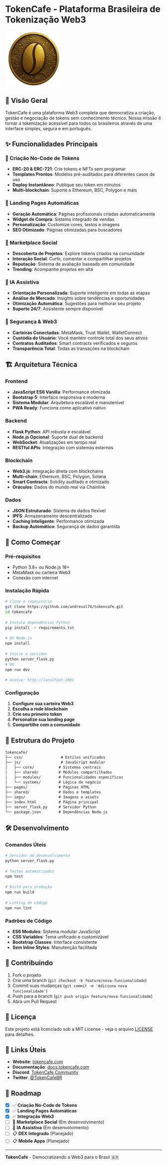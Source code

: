 # TokenCafe - Plataforma Brasileira de Tokenização Web3

![TokenCafe Logo](imgs/tkncafe.png)

## 🎯 Visão Geral

TokenCafe é uma plataforma Web3 completa que democratiza a criação, gestão e negociação de tokens sem conhecimento técnico. Nossa missão é tornar a tokenização acessível para todos os brasileiros através de uma interface simples, segura e em português.

## ✨ Funcionalidades Principais

### 🚀 Criação No-Code de Tokens
- **ERC-20 & ERC-721**: Crie tokens e NFTs sem programar
- **Templates Prontos**: Modelos pré-auditados para diferentes casos de uso
- **Deploy Instantâneo**: Publique seu token em minutos
- **Multi-blockchain**: Suporte a Ethereum, BSC, Polygon e mais

### 🎨 Landing Pages Automáticas
- **Geração Automática**: Páginas profissionais criadas automaticamente
- **Widget de Compra**: Sistema integrado de vendas
- **Personalização**: Customize cores, textos e imagens
- **SEO Otimizado**: Páginas otimizadas para buscadores

### 🤝 Marketplace Social
- **Descoberta de Projetos**: Explore tokens criados na comunidade
- **Interação Social**: Curtir, comentar e compartilhar projetos
- **Reputação**: Sistema de avaliação baseado em comunidade
- **Trending**: Acompanhe projetos em alta

### 🧠 IA Assistiva
- **Orientação Personalizada**: Suporte inteligente em todas as etapas
- **Análise de Mercado**: Insights sobre tendências e oportunidades
- **Otimização Automática**: Sugestões para melhorar seu projeto
- **Suporte 24/7**: Assistente sempre disponível

### 🔐 Segurança & Web3
- **Carteiras Conectadas**: MetaMask, Trust Wallet, WalletConnect
- **Custódia do Usuário**: Você mantém controle total dos seus ativos
- **Contratos Auditados**: Smart contracts verificados e seguros
- **Transparência Total**: Todas as transações na blockchain

## 🏗️ Arquitetura Técnica

### Frontend
- **JavaScript ES6 Vanilla**: Performance otimizada
- **Bootstrap 5**: Interface responsiva e moderna
- **Sistema Modular**: Arquitetura escalável e manutenível
- **PWA Ready**: Funciona como aplicativo nativo

### Backend
- **Flask Python**: API robusta e escalável  
- **Node.js Opcional**: Suporte dual de backend
- **WebSocket**: Atualizações em tempo real
- **RESTful APIs**: Integração com sistemas externos

### Blockchain
- **Web3.js**: Integração direta com blockchains
- **Multi-chain**: Ethereum, BSC, Polygon, Solana
- **Smart Contracts**: Solidity auditado e otimizado
- **Oráculos**: Dados do mundo real via Chainlink

### Dados
- **JSON Estruturado**: Sistema de dados flexível
- **IPFS**: Armazenamento descentralizado
- **Caching Inteligente**: Performance otimizada
- **Backup Automático**: Segurança de dados garantida

## 🚀 Como Começar

### Pré-requisitos
- Python 3.8+ ou Node.js 16+
- MetaMask ou carteira Web3
- Conexão com internet

### Instalação Rápida

```bash
# Clone o repositório
git clone https://github.com/andreval74/tokencafe.git
cd tokencafe

# Instale dependências Python
pip install -r requirements.txt

# OU Node.js
npm install

# Inicie o servidor
python server_flask.py
# OU
npm run dev

# Acesse: http://localhost:3001
```

### Configuração

1. **Configure sua carteira Web3**
2. **Escolha a rede blockchain**
3. **Crie seu primeiro token**
4. **Personalize sua landing page**
5. **Compartilhe com a comunidade**

## 📁 Estrutura do Projeto

```
tokencafe/
├── css/                 # Estilos unificados
├── js/                  # JavaScript modular
│   ├── core/           # Sistemas centrais
│   ├── shared/         # Módulos compartilhados  
│   ├── modules/        # Funcionalidades específicas
│   └── systems/        # Lógica de negócio
├── pages/              # Páginas HTML
├── shared/             # Dados e templates
├── imgs/               # Imagens e assets
├── index.html          # Página principal
├── server_flask.py     # Servidor Python
└── package.json        # Dependências Node.js
```

## 🛠️ Desenvolvimento

### Comandos Úteis

```bash
# Servidor de desenvolvimento
python server_flask.py

# Testes automatizados  
npm test

# Build para produção
npm run build

# Linting de código
npm run lint
```

### Padrões de Código

- **ES6 Modules**: Sistema modular JavaScript
- **CSS Variables**: Tema unificado e customizável
- **Bootstrap Classes**: Interface consistente
- **Sem Inline Styles**: Manutenção facilitada

## 🤝 Contribuindo

1. Fork o projeto
2. Crie uma branch (`git checkout -b feature/nova-funcionalidade`)
3. Commit suas mudanças (`git commit -m 'Adiciona nova funcionalidade'`)
4. Push para a branch (`git push origin feature/nova-funcionalidade`)
5. Abra um Pull Request

## 📄 Licença

Este projeto está licenciado sob a MIT License - veja o arquivo [LICENSE](LICENSE) para detalhes.

## 🔗 Links Úteis

- **Website**: [tokencafe.com](https://tokencafe.com)
- **Documentação**: [docs.tokencafe.com](https://docs.tokencafe.com)
- **Discord**: [TokenCafe Community](https://discord.gg/tokencafe)
- **Twitter**: [@TokenCafeBR](https://twitter.com/TokenCafeBR)

## 🚀 Roadmap

- [x] ✅ **Criação No-Code de Tokens**
- [x] ✅ **Landing Pages Automáticas**
- [x] ✅ **Integração Web3**
- [ ] 🔄 **Marketplace Social** (Em desenvolvimento)
- [ ] 🔄 **IA Assistiva** (Em desenvolvimento)
- [ ] 📋 **DEX Integrado** (Planejado)
- [ ] 📋 **Mobile Apps** (Planejado)

---

**TokenCafe** - Democratizando a Web3 para o Brasil 🇧🇷